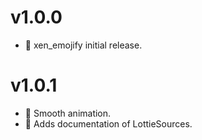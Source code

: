 # v1.0.0

* 🎉 xen_emojify initial release.


# v1.0.1

* 🦄 Smooth animation.
* 📖 Adds documentation of LottieSources.

